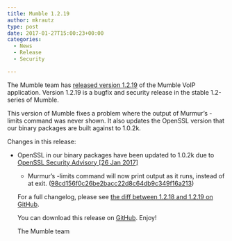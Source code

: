 ```yaml
---
title: Mumble 1.2.19
author: mkrautz
type: post
date: 2017-01-27T15:00:23+00:00
categories:
  - News
  - Release
  - Security

---
```

<img class="alignleft size-full wp-image-232" title="Mumblesoftwarelogo" src="http://mumble.sourceforge.net/w/logo.png" alt="" />The Mumble team has [released version 1.2.19][1] of the Mumble VoIP application. Version 1.2.19 is a bugfix and security release in the stable 1.2-series of Mumble.

This version of Mumble fixes a problem where the output of Murmur&#8217;s -limits command was never shown. It also updates the OpenSSL version that our binary packages are built against to 1.0.2k.

<!--more-->

Changes in this release:

  * OpenSSL in our binary packages have been updated to 1.0.2k due to <a href="https://www.openssl.org/news/secadv/20170126.txt" title="OpenSSL Security Advisory [26 Jan 2017]" target="_blank">OpenSSL Security Advisory [26 Jan 2017]</a> 
      * Murmur&#8217;s -limits command will now print output as it runs, instead of at exit. (<a href="https://github.com/mumble-voip/mumble/commit/98cd156f0c26be2bacc22d8c64db9c349f16a213" target="_blank">98cd156f0c26be2bacc22d8c64db9c349f16a213</a>) </ul> 
        For a full changelog, please see [the diff between 1.2.18 and 1.2.19 on GitHub][2].
        
        You can download this release on [GitHub][3]. Enjoy!
        
        The Mumble team

 [1]: https://github.com/mumble-voip/mumble/releases/tag/1.2.19
 [2]: https://github.com/mumble-voip/mumble/compare/1.2.18...1.2.19
 [3]: https://github.com/mumble-voip/mumble/releases/tag/1.2.19 "https://github.com/mumble-voip/mumble/releases/tag/1.2.19"